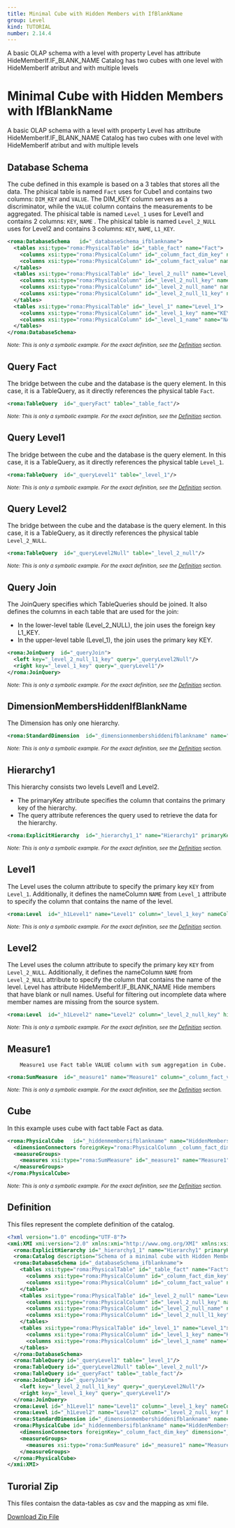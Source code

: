 ```yaml
---
title: Minimal Cube with Hidden Members with IfBlankName
group: Level
kind: TUTORIAL
number: 2.14.4
---
```

A basic OLAP schema with a level with property Level has attribute HideMemberIf.IF_BLANK_NAME
Catalog has two cubes with one level with HideMemberIf atribut and with multiple levels


# Minimal Cube with Hidden Members with IfBlankName

A basic OLAP schema with a level with property Level has attribute HideMemberIf.IF_BLANK_NAME
Catalog has two cubes with one level with HideMemberIf atribut and with multiple levels


## Database Schema

The cube defined in this example is based on a 3 tables that stores all the data.
The phisical table is named `Fact` uses for Cube1 and contains two columns: `DIM_KEY` and `VALUE`.
The DIM_KEY column serves as a discriminator, while the `VALUE` column contains the measurements to be aggregated.
The phisical table is named `Level_1` uses for Level1 and contains 2 columns: `KEY`, `NAME` .
The phisical table is named `Level_2_NULL` uses for Level2 and contains 3 columns: `KEY`, `NAME`, `L1_KEY`.


```xml
<roma:DatabaseSchema   id="_databaseSchema_ifblankname">
  <tables xsi:type="roma:PhysicalTable" id="_table_fact" name="Fact">
    <columns xsi:type="roma:PhysicalColumn" id="_column_fact_dim_key" name="DIM_KEY" type="Integer"/>
    <columns xsi:type="roma:PhysicalColumn" id="_column_fact_value" name="VALUE" type="Integer"/>
  </tables>
  <tables xsi:type="roma:PhysicalTable" id="_level_2_null" name="Level_2_NULL">
    <columns xsi:type="roma:PhysicalColumn" id="_level_2_null_key" name="KEY" type="Integer"/>
    <columns xsi:type="roma:PhysicalColumn" id="_level_2_null_name" name="NAME"/>
    <columns xsi:type="roma:PhysicalColumn" id="_level_2_null_l1_key" name="L1_KEY" type="Integer"/>
  </tables>
  <tables xsi:type="roma:PhysicalTable" id="_level_1" name="Level_1">
    <columns xsi:type="roma:PhysicalColumn" id="_level_1_key" name="KEY" type="Integer"/>
    <columns xsi:type="roma:PhysicalColumn" id="_level_1_name" name="NAME"/>
  </tables>
</roma:DatabaseSchema>

```
*<small>Note: This is only a symbolic example. For the exact definition, see the [Definition](#definition) section.</small>*
## Query Fact

The bridge between the cube and the database is the query element. In this case, it is a TableQuery,
as it directly references the physical table `Fact`.


```xml
<roma:TableQuery  id="_queryFact" table="_table_fact"/>

```
*<small>Note: This is only a symbolic example. For the exact definition, see the [Definition](#definition) section.</small>*
## Query Level1

The bridge between the cube and the database is the query element. In this case, it is a TableQuery,
as it directly references the physical table `Level_1`.


```xml
<roma:TableQuery  id="_queryLevel1" table="_level_1"/>

```
*<small>Note: This is only a symbolic example. For the exact definition, see the [Definition](#definition) section.</small>*
## Query Level2

The bridge between the cube and the database is the query element. In this case, it is a TableQuery,
as it directly references the physical table `Level_2_NULL`.


```xml
<roma:TableQuery  id="_queryLevel2Null" table="_level_2_null"/>

```
*<small>Note: This is only a symbolic example. For the exact definition, see the [Definition](#definition) section.</small>*
## Query Join

The JoinQuery specifies which TableQueries should be joined. It also defines the columns in each table that are used for the join:

- In the lower-level table (Level_2_NULL), the join uses the foreign key L1_KEY.
- In the upper-level table (Level_1), the join uses the primary key KEY.



```xml
<roma:JoinQuery  id="_queryJoin">
  <left key="_level_2_null_l1_key" query="_queryLevel2Null"/>
  <right key="_level_1_key" query="_queryLevel1"/>
</roma:JoinQuery>

```
*<small>Note: This is only a symbolic example. For the exact definition, see the [Definition](#definition) section.</small>*
## DimensionMembersHiddenIfBlankName

The Dimension has only one hierarchy.


```xml
<roma:StandardDimension  id="_dimensionmembershiddenifblankname" name="DimensionMembersHiddenIfBlankName" hierarchies="roma:ExplicitHierarchy _hierarchy1_1"/>

```
*<small>Note: This is only a symbolic example. For the exact definition, see the [Definition](#definition) section.</small>*
## Hierarchy1

This hierarchy consists two levels Level1 and Level2.
- The primaryKey attribute specifies the column that contains the primary key of the hierarchy.
- The query attribute references the query used to retrieve the data for the hierarchy.


```xml
<roma:ExplicitHierarchy  id="_hierarchy1_1" name="Hierarchy1" primaryKey="_level_2_null_key" query="_queryJoin" levels="_h1Level1 _h1Level2"/>

```
*<small>Note: This is only a symbolic example. For the exact definition, see the [Definition](#definition) section.</small>*
## Level1

The Level uses the column attribute to specify the primary key `KEY` from `Level_1`.
Additionally, it defines the nameColumn `NAME` from `Level_1` attribute  to specify
the column that contains the name of the level.


```xml
<roma:Level  id="_h1Level1" name="Level1" column="_level_1_key" nameColumn="_level_1_name"/>

```
*<small>Note: This is only a symbolic example. For the exact definition, see the [Definition](#definition) section.</small>*
## Level2

The Level uses the column attribute to specify the primary key `KEY` from `Level_2_NULL`.
Additionally, it defines the nameColumn `NAME` from `Level_2_NULL` attribute  to specify
the column that contains the name of the level.
Level has  attribute HideMemberIf.IF_BLANK_NAME
Hide members that have blank or null names. Useful for filtering out incomplete data
where member names are missing from the source system.


```xml
<roma:Level  id="_h1Level2" name="Level2" column="_level_2_null_key" hideMemberIf="IfBlankName" nameColumn="_level_2_null_name"/>

```
*<small>Note: This is only a symbolic example. For the exact definition, see the [Definition](#definition) section.</small>*
## Measure1

        Measure1 use Fact table VALUE column with sum aggregation in Cube.


```xml
<roma:SumMeasure  id="_measure1" name="Measure1" column="_column_fact_value"/>

```
*<small>Note: This is only a symbolic example. For the exact definition, see the [Definition](#definition) section.</small>*
## Cube

In this example uses cube with fact table Fact as data.


```xml
<roma:PhysicalCube   id="_hiddenmembersifblankname" name="HiddenMembersIfBlankName" query="_queryFact">
  <dimensionConnectors foreignKey="roma:PhysicalColumn _column_fact_dim_key" dimension="roma:StandardDimension _dimensionmembershiddenifblankname" overrideDimensionName="DimensionMembersHiddenIfBlankName" id="_dc_dimensionMembersHiddenIfBlankName"/>
  <measureGroups>
    <measures xsi:type="roma:SumMeasure" id="_measure1" name="Measure1" column="_column_fact_value"/>
  </measureGroups>
</roma:PhysicalCube>

```
*<small>Note: This is only a symbolic example. For the exact definition, see the [Definition](#definition) section.</small>*

## Definition

This files represent the complete definition of the catalog.

```xml
<?xml version="1.0" encoding="UTF-8"?>
<xmi:XMI xmi:version="2.0" xmlns:xmi="http://www.omg.org/XMI" xmlns:xsi="http://www.w3.org/2001/XMLSchema-instance" xmlns:roma="https://www.daanse.org/spec/org.eclipse.daanse.rolap.mapping">
  <roma:ExplicitHierarchy id="_hierarchy1_1" name="Hierarchy1" primaryKey="_level_2_null_key" query="_queryJoin" levels="_h1Level1 _h1Level2"/>
  <roma:Catalog description="Schema of a minimal cube with Hidden Members with IfBlankName" name="Minimal Cube with Hidden Members with IfBlankName" cubes="_hiddenmembersifblankname" dbschemas="_databaseSchema_ifblankname"/>
  <roma:DatabaseSchema id="_databaseSchema_ifblankname">
    <tables xsi:type="roma:PhysicalTable" id="_table_fact" name="Fact">
      <columns xsi:type="roma:PhysicalColumn" id="_column_fact_dim_key" name="DIM_KEY" type="Integer"/>
      <columns xsi:type="roma:PhysicalColumn" id="_column_fact_value" name="VALUE" type="Integer"/>
    </tables>
    <tables xsi:type="roma:PhysicalTable" id="_level_2_null" name="Level_2_NULL">
      <columns xsi:type="roma:PhysicalColumn" id="_level_2_null_key" name="KEY" type="Integer"/>
      <columns xsi:type="roma:PhysicalColumn" id="_level_2_null_name" name="NAME"/>
      <columns xsi:type="roma:PhysicalColumn" id="_level_2_null_l1_key" name="L1_KEY" type="Integer"/>
    </tables>
    <tables xsi:type="roma:PhysicalTable" id="_level_1" name="Level_1">
      <columns xsi:type="roma:PhysicalColumn" id="_level_1_key" name="KEY" type="Integer"/>
      <columns xsi:type="roma:PhysicalColumn" id="_level_1_name" name="NAME"/>
    </tables>
  </roma:DatabaseSchema>
  <roma:TableQuery id="_queryLevel1" table="_level_1"/>
  <roma:TableQuery id="_queryLevel2Null" table="_level_2_null"/>
  <roma:TableQuery id="_queryFact" table="_table_fact"/>
  <roma:JoinQuery id="_queryJoin">
    <left key="_level_2_null_l1_key" query="_queryLevel2Null"/>
    <right key="_level_1_key" query="_queryLevel1"/>
  </roma:JoinQuery>
  <roma:Level id="_h1Level1" name="Level1" column="_level_1_key" nameColumn="_level_1_name"/>
  <roma:Level id="_h1Level2" name="Level2" column="_level_2_null_key" hideMemberIf="IfBlankName" nameColumn="_level_2_null_name"/>
  <roma:StandardDimension id="_dimensionmembershiddenifblankname" name="DimensionMembersHiddenIfBlankName" hierarchies="_hierarchy1_1"/>
  <roma:PhysicalCube id="_hiddenmembersifblankname" name="HiddenMembersIfBlankName" query="_queryFact">
    <dimensionConnectors foreignKey="_column_fact_dim_key" dimension="_dimensionmembershiddenifblankname" overrideDimensionName="DimensionMembersHiddenIfBlankName" id="_dc_dimensionMembersHiddenIfBlankName"/>
    <measureGroups>
      <measures xsi:type="roma:SumMeasure" id="_measure1" name="Measure1" column="_column_fact_value"/>
    </measureGroups>
  </roma:PhysicalCube>
</xmi:XMI>

```



## Turorial Zip
This files contaisn the data-tables as csv and the mapping as xmi file.

<a href="./zip/tutorial.level.ifblankname.zip" download>Download Zip File</a>
